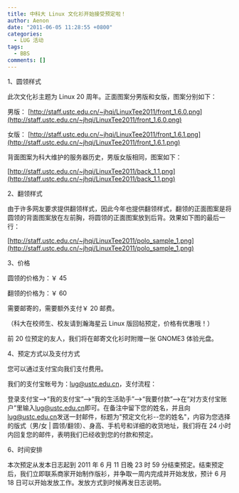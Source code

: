```yaml
---
title: 中科大 Linux 文化衫开始接受预定啦！
author: Aenon
date: "2011-06-05 11:28:55 +0800"
categories:
  - LUG 活动
tags:
  - BBS
comments: []
---
```


1、圆领样式

此次文化衫主题为 Linux 20 周年。正面图案分男版和女版，图案分别如下：

男版： [http://staff.ustc.edu.cn/~jhqi/LinuxTee2011/front_1.6.0.png](http://staff.ustc.edu.cn/~jhqi/LinuxTee2011/front_1.6.0.png)

女版： [http://staff.ustc.edu.cn/~jhqi/LinuxTee2011/front_1.6.1.png](http://staff.ustc.edu.cn/~jhqi/LinuxTee2011/front_1.6.1.png)

背面图案为科大维护的服务器历史，男版女版相同，图案如下：

[http://staff.ustc.edu.cn/~jhqi/LinuxTee2011/back_1.1.png](http://staff.ustc.edu.cn/~jhqi/LinuxTee2011/back_1.1.png)

2、翻领样式

由于许多网友要求提供翻领样式，因此今年也提供翻领样式，翻领的正面图案是将圆领的背面图案放在左前胸，将圆领的正面图案放到后背。效果如下图的最后一行：

[http://staff.ustc.edu.cn/~jhqi/LinuxTee2011/polo_sample_1.png](http://staff.ustc.edu.cn/~jhqi/LinuxTee2011/polo_sample_1.png)

3、价格

圆领的价格为：￥ 45

翻领的价格为：￥ 60

需要邮寄的，需要额外支付￥ 20 邮费。

（科大在校师生、校友请到瀚海星云 Linux 版回帖预定，价格有优惠哦！）

前 20 位预定的友人，我们将在邮寄文化衫时附赠一张 GNOME3 体验光盘。

4、预定方式以及支付方式

您可以通过支付宝向我们支付费用。

我们的支付宝帐号为：[lug@ustc.edu.cn](mailto:lug@ustc.edu.cn)，支付流程：

登录支付宝-->“我的支付宝”-->“我的生活助手”-->“我要付款”-->在“对方支付宝账户”里输入[lug@ustc.edu.cn](mailto:lug@ustc.edu.cn)即可。在备注中留下您的姓名，并且向[lug@ustc.edu.cn](mailto:lug@ustc.edu.cn)发送一封邮件，标题为"预定文化衫--您的姓名"，内容为您选择的版式（男/女 | 圆领/翻领）、身高、手机号和详细的收货地址，我们将在 24 小时内回复您的邮件，表明我们已经收到您的付款和预定。

6、时间安排

本次预定从发本日志起到 2011 年 6 月 11 日晚 23 时 59 分结束预定。结束预定后，我们立即联系商家开始制作版衫，并争取一周内完成并开始发放，预计 6 月 18 日可以开始发放工作。发放方式到时候再发日志说明。
